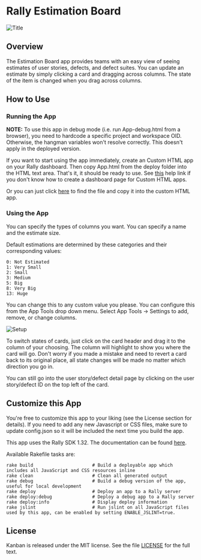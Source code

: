 Rally Estimation Board
============

![Title](https://raw.github.com/RallyApps/EstimationBoard/master/screenshots/title-screenshot.png)

## Overview

The Estimation Board app provides teams with an easy view of seeing estimates of user stories, defects, and defect suites. You can update an estimate by simply clicking a card and dragging across columns. The state of the item is changed when you drag across columns.

## How to Use

### Running the App

<b>NOTE:</b> To use this app in debug mode (i.e. run App-debug.html from a browser), you need to hardcode a specific project and workspace OID. Otherwise, the hangman variables won't resolve correctly. This doesn't apply in the deployed version.

If you want to start using the app immediately, create an Custom HTML app on your Rally dashboard. Then copy App.html from the deploy folder into the HTML text area. That's it, it should be ready to use. See [this](http://www.rallydev.com/help/use_apps#create) help link if you don't know how to create a dashboard page for Custom HTML apps.

Or you can just click [here](https://raw.github.com/RallyApps/EstimationBoard/master/deploy/App.html) to find the file and copy it into the custom HTML app.

### Using the App

You can specify the types of columns you want. You can specify a name and the estimate size.

Default estimations are determined by these categories and their corresponding values:
    
    0: Not Estimated
    1: Very Small
    2: Small
    3: Medium
    5: Big
    8: Very Big
    13: Huge

You can change this to any custom value you please. You can configure this from the App Tools drop down menu. Select App Tools -> Settings to add, remove, or change columns.

![Setup](https://raw.github.com/RallyApps/EstimationBoard/master/screenshots/setup-screenshot.png)

To switch states of cards, just click on the card header and drag it to the column of your choosing. The column will highlight to show you where the card will go. Don't worry if you made a mistake and need to revert a card back to its original place, all state changes will be made no matter which direction you go in.

You can still go into the user story/defect detail page by clicking on the user story/defect ID on the top left of the card.

## Customize this App

You're free to customize this app to your liking (see the License section for details). If you need to add any new Javascript or CSS files, make sure to update config.json so it will be included the next time you build the app.

This app uses the Rally SDK 1.32. The documentation can be found [here](http://developer.rallydev.com/help/app-sdk). 

Available Rakefile tasks are:

    rake build                      # Build a deployable app which includes all JavaScript and CSS resources inline
    rake clean                      # Clean all generated output
    rake debug                      # Build a debug version of the app, useful for local development
    rake deploy                     # Deploy an app to a Rally server
    rake deploy:debug               # Deploy a debug app to a Rally server
    rake deploy:info                # Display deploy information
    rake jslint                     # Run jslint on all JavaScript files used by this app, can be enabled by setting ENABLE_JSLINT=true.

## License

Kanban is released under the MIT license.  See the file [LICENSE](https://raw.github.com/RallyApps/EstimationBoard/master/LICENSE) for the full text.